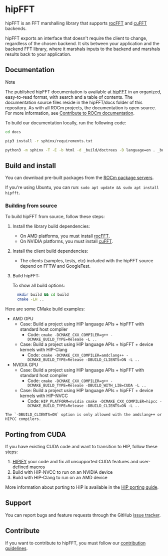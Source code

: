 # hipFFT

hipFFT is an FFT marshalling library that supports
[rocFFT](https://github.com/ROCmSoftwarePlatform/rocFFT) and
[cuFFT](https://developer.nvidia.com/cufft) backends.

hipFFT exports an interface that doesn't require the client to change, regardless of the chosen backend.
It sits between your application and the backend FFT library, where it marshals inputs to the backend
and marshals results back to your application.

## Documentation

> [!NOTE]
> The published hipFFT documentation is available at [hipFFT](https://rocm.docs.amd.com/projects/hipFFT/en/latest/index.html) in an organized, easy-to-read format, with search and a table of contents. The documentation source files reside in the hipFFT/docs folder of this repository. As with all ROCm projects, the documentation is open source. For more information, see [Contribute to ROCm documentation](https://rocm.docs.amd.com/en/latest/contribute/contributing.html).

To build our documentation locally, run the following code:

```bash
cd docs

pip3 install -r sphinx/requirements.txt

python3 -m sphinx -T -E -b html -d _build/doctrees -D language=en . _build/html
```

## Build and install

You can download pre-built packages from the
[ROCm package servers](https://rocmdocs.amd.com/en/latest/Installation_Guide/Installation-Guide.html).

If you're using Ubuntu, you can run: `sudo apt update && sudo apt install hipfft`.

### Building from source

To build hipFFT from source, follow these steps:

1. Install the library build dependencies:

   * On AMD platforms, you must install [rocFFT](https://github.com/ROCmSoftwarePlatform/rocFFT).
   * On NVIDIA platforms, you must install [cuFFT](https://developer.nvidia.com/cufft).

2. Install the client build dependencies:

   * The clients (samples, tests, etc) included with the hipFFT source depend on FFTW and GoogleTest.

3. Build hipFFT:

    To show all build options:

    ```bash
      mkdir build && cd build
      cmake -LH ..
    ```

Here are some CMake build examples:

* AMD GPU
  * Case: Build a project using HIP language APIs + hipFFT with standard host compiler
    * Code: `cmake -DCMAKE_CXX_COMPILER=g++ -DCMAKE_BUILD_TYPE=Release -L ..`
  * Case: Build a project using HIP language APIs + hipFFT + device kernels with HIP-Clang
    * Code: `cmake -DCMAKE_CXX_COMPILER=amdclang++ -DCMAKE_BUILD_TYPE=Release -DBUILD_CLIENTS=ON -L ..`
* NVIDIA GPU
  * Case: Build a project using HIP language APIs + hipFFT with standard host compiler
    * Code: `cmake -DCMAKE_CXX_COMPILER=g++ -DCMAKE_BUILD_TYPE=Release -DBUILD_WITH_LIB=CUDA -L ..`
  * Case: Build a project using HIP language APIs + hipFFT + device kernels with HIP-NVCC
    * Code: `HIP_PLATFORM=nvidia cmake -DCMAKE_CXX_COMPILER=hipcc -DCMAKE_BUILD_TYPE=Release -DBUILD_CLIENTS=ON -L ..`

```note
The `-DBUILD_CLIENTS=ON` option is only allowed with the amdclang++ or HIPCC compilers.
```

## Porting from CUDA

If you have existing CUDA code and want to transition to HIP, follow these steps:

1. [HIPIFY](https://github.com/ROCm-Developer-Tools/HIPIFY) your code and fix all unsupported CUDA
   features and user-defined macros
2. Build with HIP-NVCC to run on an NVIDIA device
3. Build with HIP-Clang to run on an AMD device

More information about porting to HIP is available in the
[HIP porting guide](https://rocm.docs.amd.com/projects/HIP/en/develop/user_guide/hip_porting_guide.html).

## Support

You can report bugs and feature requests through the GitHub
[issue tracker](https://github.com/ROCm/hipFFT/issues).

## Contribute

If you want to contribute to hipFFT, you must follow our [contribution guidelines](https://github.com/ROCm/hipFFT/blob/develop/.github/CONTRIBUTING.md).
